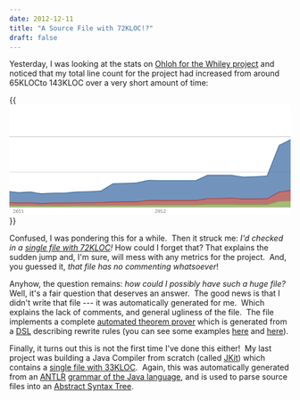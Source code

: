 ```yaml
---
date: 2012-12-11
title: "A Source File with 72KLOC!?"
draft: false
---
```


Yesterday, I was looking at the stats on [Ohloh for the Whiley project](http://www.ohloh.net/p/whiley/) and noticed that my total line count for the project had increased from around 65KLOCto 143KLOC over a very short amount of time:

{{<img class="text-center" width="600px" src="/images/2012/LOC.png">}}

Confused, I was pondering this for a while.  Then it struck me: *I'd checked in a [single file with 72KLOC](https://github.com/DavePearce/Whiley/blob/89480643dc8525a543fd505d5188e2be3a1601e0/modules/wyil/src/wycs/Solver.java)!* How could I forget that? That explains the sudden jump and, I'm sure, will mess with any metrics for the project.  And, you guessed it, *that file has no commenting whatsoever*!

Anyhow, the question remains: *how could I possibly have such a huge file?* Well, it's a fair question that deserves an answer.  The good news is that I didn't write that file --- it was automatically generated for me.  Which explains the lack of comments, and general ugliness of the file.  The file implements a complete [automated theorem prover](http://en.wikipedia.org/wiki/Automated_theorem_proving) which is generated from a [DSL](http://en.wikipedia.org/wiki/Domain-specific_language) describing rewrite rules (you can see some examples [here](https://github.com/DavePearce/Whiley/blob/89480643dc8525a543fd505d5188e2be3a1601e0/modules/wyil/src/wycs/theory/logic.wyone) and [here](https://github.com/DavePearce/Whiley/blob/89480643dc8525a543fd505d5188e2be3a1601e0/modules/wyil/src/wycs/theory/numerics.wyone)).

Finally, it turns out this is not the first time I've done this either!  My last project was building a Java Compiler from scratch (called [JKit](http://homepages.ecs.vuw.ac.nz/~djp/jkit/)) which contains a [single file with 33KLOC](https://github.com/DavePearce/jkit/blob/master/jkit/java/parser/JavaParser.java).  Again, this was automatically generated from an [ANTLR](http://antlr.org/) [grammar of the Java language](https://github.com/DavePearce/jkit/blob/master/jkit/java/parser/Java.g), and is used to parse source files into an [Abstract Syntax Tree](http://en.wikipedia.org/wiki/Abstract_syntax_tree).
